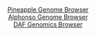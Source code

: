 <div id="Pineapple_Genome_Browser" align="center">
  <a href="https://igv.org/app/?sessionURL=blob:zZJdb9owFIb_i6VWmxTyZUI.pGoCBh0C2gpIKVRVZIITrCZ2sJ2EFPHf56FNu1mlcrFpki_so2Of9339HEGFuSCMggDYuuXolgU0IHasnqO8yPAdyrEAQYIygTXAcYI5pjEGwREkSEgUzibq5k7KQgSGQWTRyhFNmS6gjnL0xiiqhR6z3OizLEMbxpFkXBg9jipmkLRq1XiDikJXs6HuGFskkYGyYseoYEaBaRrV6r3oVylKMWU5jvIyk.QsIFJ6lMatnqAv3eW8G8dYiDFuRtub7njUfYSDcH3b6a_D.2_LsLO8npOUIllyfLP0vOL1adX0y1V8eBs0Mt2Np.7TlT3sLeor.PV6cCgIx.LGci0POh60XRUNoVt8.J9cq0UudC5je7FyJtM1bC_uRo_WWnmGD.Hr8mD233N.0kDG4lKxAOIddwPL1KDZ0Ry70_qxtTzNNH2VD2cEBM8vGpAcxa.q_fkIZFMoYoDA._IMjwYY32IOgpZvmq7l.7bTdtum71sn7QhKnv29cIfhzHdNu2vbnSghmVQ4byNBC6EjSvUqTvT07cI0e5P5PEvr5CHuTsPRcES9eTid9MaDofhjlp7yr0afP1AZ_Yiif8LdR4TocnMpbE1TZovqyu7d72.hnS7qep2sdvuymLVh_G5Al4WTMJ4jqfpVRR1_8lYhThCVqlARQTYkI7JZqhxZDQLLhgpbELOMKQ4BTzefTM3ULMf8_BtPeHo5fQc-">Pineapple Genome Browser</a>
</div>
<div id="Alphonso_Genome_Browser" align="center">
  <a href="https://igv.org/app/?sessionURL=blob:zZJdT9swFIb_iyXQJqWJnZCGREJTPyi0QOnosq4gFLmJk1p17GA7TWnV_45Bm3bDJHqxaZIv7CN_vOfxswNrIhUVHETAtZFvIwQsoJaimeKyYmSMS6JAlGOmiAUkyYkkPCUg2oEcK43ju2tzcql1pSLHobpqlZgXwlaejUu8FRw3yk5F6fQEY3ghJNZCKqcr8Vo4tFi3GrLAVWWbtz3bdzKssYNZtRRcCacivEgac1_yq5QUhIuSJGXNNH0LkJg8JmNm5_hLZzbtpClR6oo8D7OzztWw8907j.8v2r37.PZyFrdnx1NacKxrSc6GLBt6R.5AxheEhZyNNjq4O._N4n7liSOvf3y.qagk6gwF6NTzT0_80KChPCOb_6lrM.iBnd.Ou_6KNLAfzke6qLt6Mu2Nf0xmZbZ6r.82BHsLMJHWxgSQLmUQIWh5sG35brv1OkWnFoSvdKSgIHp4tICWOF2Z7Q87oJ8r4wtQ5Kl.U8cCQmZEgqgVQhigMHT9k.AEhiHaWztQS_b30A7iuzCAbsd120lOmTYyZ4nilbIx5_Y6ze1ieyDL7ZbVzeYCzo1JS3Qz6BU3N5ebajx6krfvWmRoWsA8_vaBptWPZPon3n0kiK0Xh8qGBvNAl_HXb8PJRl4_9REypOLJdb3i3fkfAR0GJxeyxNrsNxWz_GncGkuKuTaFNVV0QRnVzzPDUTQgQq5nxAWpYMKYCGSx.AQtaCEffv4tqLd_3L8A">Alphonso Genome Browser</a>
</div>


<div id="DAF_Genomics_Browser" align="center">
  <a href="https://igv.org/app/?sessionURL=blob:tZFra9swFIb_iyD95Ktsx7EhDC9Luy7dhQQnW0oJmn0ca7ElV5LjuCH_vSLtGOzCGHQgCYlzed.j54j2ICTlDMUIW25guS4ykCx5tyB1U8EHUoNEcUEqCQYSUIAAlgGKj6ggUpF0fqMrS6UaGdt2TgpzC4zXNJOW9CzSmJK3qgSdamKL1OSBM9JJK.O1TlbEJlVTcia5TbIMpDQduwG23XREH99jm3NL2NRtpehZdaNNaGO5VRDtlrIcDn8x8h.U9aKvktUiOdfPoL_Ox8nsOll603R9NZys049vV.lwdbGgW0ZUK2C8ZEXS09FNJ7rVgUWr_aeezsIZVu77gffmYnpoqAA5dkN35AUjz_PQyUAVz1qNAGWlcGPXN0I8MrDvm89XLxjqPxCcovj2zkBKkGyn02.PSPWNBoUk3LdnZgbiIgeBYjNynNCNIhz4oe9EkXsyjqgV1QuTvEznUejgBOOh9ZXUWr.g1fn7tNCvwZfC.FNnvf8V026AX38e4Mt1Op18W7Ld5MsE9u_mgd9fLR.C36Py9QR_HK3goiZKh56ez2BIpRVrYOoHGe90d3oE">DAF Genomics Browser</a>
</div>
